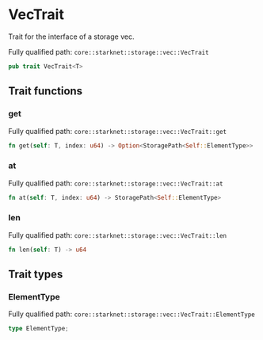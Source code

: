 # VecTrait

Trait for the interface of a storage vec.

Fully qualified path: `core::starknet::storage::vec::VecTrait`

```rust
pub trait VecTrait<T>
```

## Trait functions

### get

Fully qualified path: `core::starknet::storage::vec::VecTrait::get`

```rust
fn get(self: T, index: u64) -> Option<StoragePath<Self::ElementType>>
```


### at

Fully qualified path: `core::starknet::storage::vec::VecTrait::at`

```rust
fn at(self: T, index: u64) -> StoragePath<Self::ElementType>
```


### len

Fully qualified path: `core::starknet::storage::vec::VecTrait::len`

```rust
fn len(self: T) -> u64
```


## Trait types

### ElementType

Fully qualified path: `core::starknet::storage::vec::VecTrait::ElementType`

```rust
type ElementType;
```


